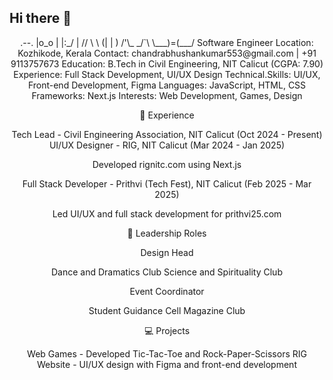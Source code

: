 ## Hi there 👋
<div align="center">
.--.
                  |o_o |
                  |:_/ |
                 //   \ \
                (|     | )
               /'\_   _/`\
               \___)=(___/
Software Engineer
Location: Kozhikode, Kerala
Contact: chandrabhushankumar553@gmail.com | +91 9113757673
Education: B.Tech in Civil Engineering, NIT Calicut (CGPA: 7.90)
Experience: Full Stack Development, UI/UX Design
Technical.Skills: UI/UX, Front-end Development, Figma
Languages: JavaScript, HTML, CSS
Frameworks: Next.js
Interests: Web Development, Games, Design

🚀 Experience

Tech Lead - Civil Engineering Association, NIT Calicut (Oct 2024 - Present)
UI/UX Designer - RIG, NIT Calicut (Mar 2024 - Jan 2025)

Developed rignitc.com using Next.js


Full Stack Developer - Prithvi (Tech Fest), NIT Calicut (Feb 2025 - Mar 2025)

Led UI/UX and full stack development for prithvi25.com



🎨 Leadership Roles

Design Head

Dance and Dramatics Club
Science and Spirituality Club


Event Coordinator

Student Guidance Cell
Magazine Club



💻 Projects

Web Games - Developed Tic-Tac-Toe and Rock-Paper-Scissors
RIG Website - UI/UX design with Figma and front-end development






<!--
**Codushan/Codushan** is a ✨ _special_ ✨ repository because its `README.md` (this file) appears on your GitHub profile.

Here are some ideas to get you started:

- 🔭 I’m currently working on ...
- 🌱 I’m currently learning ...
- 👯 I’m looking to collaborate on ...
- 🤔 I’m looking for help with ...
- 💬 Ask me about ...
- 📫 How to reach me: ...
- 😄 Pronouns: ...
- ⚡ Fun fact: ...
-->
